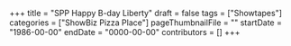 +++
title = "SPP Happy B-day Liberty"
draft = false
tags = ["Showtapes"]
categories = ["ShowBiz Pizza Place"]
pageThumbnailFile = ""
startDate = "1986-00-00"
endDate = "0000-00-00"
contributors = []
+++
